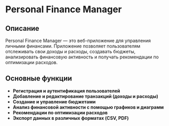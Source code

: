 # Personal Finance Manager

## Описание

Personal Finance Manager — это веб-приложение для управления личными финансами. Приложение позволяет пользователям отслеживать свои доходы и расходы, создавать бюджеты, анализировать финансовую активность и получать рекомендации по оптимизации расходов.

## Основные функции

- **Регистрация и аутентификация пользователей**
- **Добавление и редактирование транзакций (доходы и расходы)**
- **Создание и управление бюджетами**
- **Анализ финансовой активности с помощью графиков и диаграмм**
- **Рекомендации по оптимизации расходов**
- **Экспорт данных в различных форматах (CSV, PDF)**

